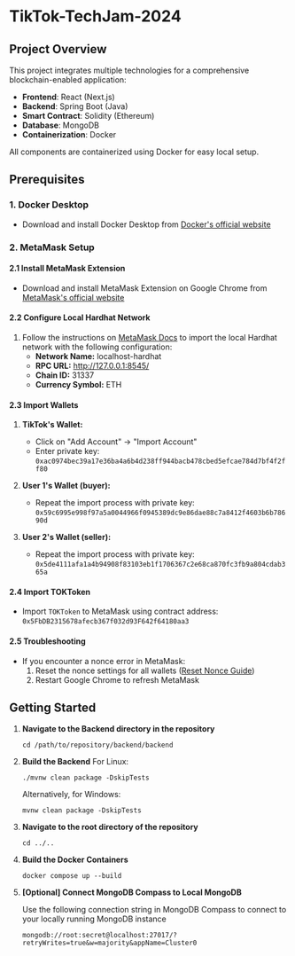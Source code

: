 # TikTok-TechJam-2024

## Project Overview

This project integrates multiple technologies for a comprehensive blockchain-enabled application:

- **Frontend**: React (Next.js)
- **Backend**: Spring Boot (Java)
- **Smart Contract**: Solidity (Ethereum)
- **Database**: MongoDB
- **Containerization**: Docker

All components are containerized using Docker for easy local setup.

## Prerequisites

### 1. Docker Desktop
- Download and install Docker Desktop from [Docker's official website](https://www.docker.com/products/docker-desktop/)

### 2. MetaMask Setup

#### 2.1 Install MetaMask Extension
- Download and install MetaMask Extension on Google Chrome from [MetaMask's official website](https://metamask.io/download/)

#### 2.2 Configure Local Hardhat Network
1. Follow the instructions on [MetaMask Docs](https://docs.metamask.io/wallet/how-to/run-devnet/) to import the local Hardhat network with the following configuration:
   - **Network Name:** localhost-hardhat
   - **RPC URL:** http://127.0.0.1:8545/
   - **Chain ID:** 31337
   - **Currency Symbol:** ETH

#### 2.3 Import Wallets
1. **TikTok's Wallet:**
   - Click on "Add Account" -> "Import Account"
   - Enter private key: `0xac0974bec39a17e36ba4a6b4d238ff944bacb478cbed5efcae784d7bf4f2ff80`

2. **User 1's Wallet (buyer):**
   - Repeat the import process with private key: `0x59c6995e998f97a5a0044966f0945389dc9e86dae88c7a8412f4603b6b78690d`

3. **User 2's Wallet (seller):**
   - Repeat the import process with private key: `0x5de4111afa1a4b94908f83103eb1f1706367c2e68ca870fc3fb9a804cdab365a`

#### 2.4 Import TOKToken
- Import `TOKToken` to MetaMask using contract address: `0x5FbDB2315678afecb367f032d93F642f64180aa3`

#### 2.5 Troubleshooting
- If you encounter a nonce error in MetaMask:
  1. Reset the nonce settings for all wallets ([Reset Nonce Guide](https://docs.metamask.io/wallet/how-to/run-devnet/#reset-your-local-nonce-calculation))
  2. Restart Google Chrome to refresh MetaMask


## Getting Started

1. **Navigate to the Backend directory in the repository**
     ```
     cd /path/to/repository/backend/backend
     ```

2. **Build the Backend**
     For Linux:
     ```
     ./mvnw clean package -DskipTests
     ```

     Alternatively, for Windows:
     ```
     mvnw clean package -DskipTests
     ```

2. **Navigate to the root directory of the repository**
     ```
     cd ../..
     ```

3. **Build the Docker Containers**
     ```
     docker compose up --build
     ```

4. **[Optional] Connect MongoDB Compass to Local MongoDB**

   Use the following connection string in MongoDB Compass to connect to your locally running MongoDB instance
     ```
     mongodb://root:secret@localhost:27017/?retryWrites=true&w=majority&appName=Cluster0
     ```
